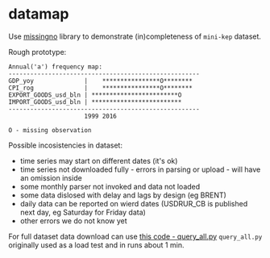 # datamap

Use [missingno](https://github.com/ResidentMario/missingno) library to demonstrate (in)completeness of ```mini-kep``` dataset.

Rough prototype:
```
Annual('a') frequency map:
-----------------------------------------------------
GDP_yoy              |    ****************O********
CPI_rog              |    ****************O********
EXPORT_GOODS_usd_bln | ************************O
IMPORT_GOODS_usd_bln | *************************
-----------------------------------------------------
                     1999 2016

O - missing observation
```

Possible incosistencies in dataset:
- time series may start on different dates (it's ok)
- time series not downloaded fully - errors in parsing or upload - will have an omission inside
- some monthly parser not invoked and data not loaded 
- some data dislosed with delay and lags by design (eg BRENT)
- daily data can be reported on wierd dates (USDRUR_CB is published next day, eg Saturday for Friday data)
- other errors we do not know yet

For full dataset data download can use [this code - query_all.py](https://github.com/mini-kep/user-charts/blob/master/query_all.py)
`query_all.py` originally used as a load test and in runs about 1 min.  
